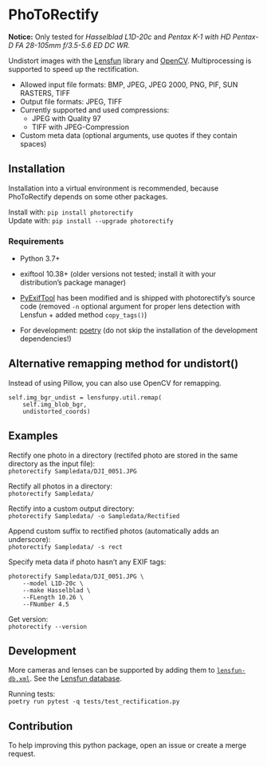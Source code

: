 # PhoToRectify

**Notice:** Only tested for *Hasselblad L1D-20c* and *Pentax K-1 with HD Pentax-D FA 28-105mm f/3.5-5.6 ED DC WR.*

Undistort images with the [Lensfun](https://lensfun.github.io/) library and [OpenCV](https://opencv.org/).
Multiprocessing is supported to speed up the rectification.

* Allowed input file formats: BMP, JPEG, JPEG 2000, PNG, PIF, SUN RASTERS, TIFF
* Output file formats: JPEG, TIFF
* Currently supported and used compressions:
  + JPEG with Quality 97
  + TIFF with JPEG-Compression
* Custom meta data (optional arguments, use quotes if they contain spaces)

## Installation

Installation into a virtual environment is recommended,
because PhoToRectify depends on some other packages.

Install with: `pip install photorectify`  
Update with: `pip install --upgrade photorectify`

### Requirements

* Python 3.7+
* exiftool 10.38+ (older versions not tested; install it with your distribution’s package manager)
* [PyExifTool](https://github.com/smarnach/pyexiftool) has been modified and is shipped with photorectify’s source code (removed `-n` optional argument for proper lens detection with Lensfun + added method `copy_tags()`)

* For development: [poetry](https://python-poetry.org/) (do not skip the installation of the development dependencies!)

## Alternative remapping method for undistort()

Instead of using Pillow, you can also use OpenCV for remapping.
```
self.img_bgr_undist = lensfunpy.util.remap(
    self.img_blob_bgr,
    undistorted_coords)
```

## Examples

Rectify one photo in a directory (rectifed photo are stored in the same directory as the input file):  
`photorectify Sampledata/DJI_0051.JPG`

Rectify all photos in a directory:  
`photorectify Sampledata/`

Rectify into a custom output directory:  
`photorectify Sampledata/ -o Sampledata/Rectified`

Append custom suffix to rectified photos (automatically adds an underscore):  
`photorectify Sampledata/ -s rect`

Specify meta data if photo hasn’t any EXIF tags:
```
photorectify Sampledata/DJI_0051.JPG \
    --model L1D-20c \
    --make Hasselblad \
    --FLength 10.26 \
    --FNumber 4.5
```

Get version:  
`photorectify --version`

## Development

More cameras and lenses can be supported by
adding them to [`lensfun-db.xml`](https://gitlab.com/winkelband/photorectify/-/blob/master/src/photorectify/lensfun-db.xml).
See the [Lensfun database](https://github.com/lensfun/lensfun/tree/master/data/db).

Running tests:  
`poetry run pytest -q tests/test_rectification.py`

## Contribution

To help improving this python package,
open an issue or create a merge request.
